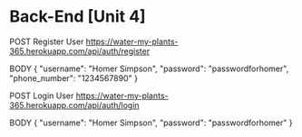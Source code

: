# Back-End [Unit 4]

POST Register User
https://water-my-plants-365.herokuapp.com/api/auth/register

BODY
{
    "username": "Homer Simpson",
    "password": "passwordforhomer",
    "phone_number": "1234567890"
}


POST Login User
https://water-my-plants-365.herokuapp.com/api/auth/login

BODY
  {
    "username": "Homer Simpson",
    "password": "passwordforhomer"
}

